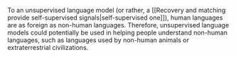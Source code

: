 To an unsupervised language model (or rather, a [[Recovery and matching provide self-supervised signals|self-supervised one]]), human languages are as foreign as non-human languages. Therefore, unsupervised language models could potentially be used in helping people understand non-human languages, such as languages used by non-human animals or extraterrestrial civilizations.